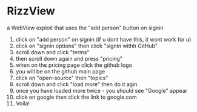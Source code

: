 # RizzView
a WebView exploit that uses the "add person" button on signin
1. click on "add person" on signin (if u dont have this, it wont work for u)
2. click on "signin options" then click "signin withh GitHub"
3. scroll down and click "terms"
4. then scroll down again and press "pricing"
5. when on the pricing page click the github logo
6. you will be on the github main page
7. click on "open-source" then "topics"
8. scroll down and click "load more" then do it agin
9. once you have loaded more twice - you should see "Google" appear
10. click on google then click the link to google.com
11. Voila!
